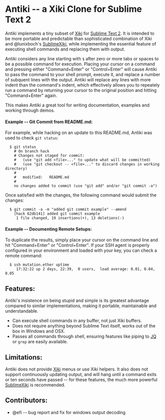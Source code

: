 Antiki -- a Xiki Clone for Sublime Text 2
=========================================

Antiki implements a tiny subset of [Xiki][0] for [Sublime Text 2][2].  It is intended to be more portable and predictable than sophisticated combination of Xiki and @lunixboch's [SublimeXiki][1], while implementing the essential feature of executing shell commands and replacing them with output.

Antiki considers any line starting with `$` after zero or more tabs or spaces to be a possible command for execution.  Placing your cursor on a command and pressing either "Command+Enter" or "Control+Enter" will cause Antiki to pass the command to your shell prompt, execute it, and replace a number of subquent lines with the output.  Antiki will replace any lines with more indent than the command's indent, which effectively allows you to repeately run a command by returning your cursor to the original position and hitting "Command+Enter" again.

This makes Antiki a great tool for writing documentation, examples and working through demos.


#### Example -- Git Commit from README.md: 

For example, while hacking on an update to this README.md, Antiki was used to check `git status`:

      $ git status 
        # On branch hack
        # Changes not staged for commit:
        #   (use "git add <file>..." to update what will be committed)
        #   (use "git checkout -- <file>..." to discard changes in working directory)
        #
        #   modified:   README.md
        #
        no changes added to commit (use "git add" and/or "git commit -a")

Once satisfied with the changes, the following command would submit the changes:

      $ git commit -a -m "added git commit example" --amend
        [hack 62db141] added git commit example
         1 file changed, 19 insertions(+), 13 deletions(-)

#### Example -- Documenting Remote Setups:

To duplicate the results, simply place your cursor on the command line and hit "Command+Enter" or "Control+Enter".  If your SSH agent is properly configured in your environment and loaded with your key, you can check a remote command:

      $ ssh mutation.ether uptime 
         17:32:22 up 2 days, 22:39,  0 users,  load average: 0.01, 0.04, 0.05
      
## Features:

Antiki's insistence on being stupid and simple is its greatest advantage compared to similar implementations, making it portable, maintainable and understandable.

 - Can execute shell commands in any buffer, not just Xiki buffers.
 - Does not require anything beyond Sublime Text itself, works out of the box in Windows and OSX.
 - Passes all commands through shell, ensuring features like piping to [JQ][3] or `grep` are easily available.

## Limitations:

Antiki does not provide [Xiki][0] menus or use Xiki helpers.  It also does not support continuously updating output, and will hang until a command exits or ten seconds have passed -- for these features, the much more powerful [SublimeXiki][1] is recommended.

## Contributors:

 - @efi -- bug report and fix for windows output decoding

[0]: http://xiki.org 
[1]: https://github.com/lunixbochs/SublimeXiki 
[2]: http://www.sublimetext.com 
[3]: http://stedolan.github.com/jq/ 
